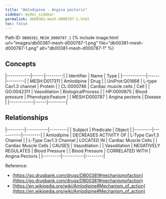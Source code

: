 ```yaml
---
title: "Amlodipine - Angina pectoris"
sidebar: mydoc_sidebar
permalink: db00381-mesh-d000787-1.html
toc: false 
---
```



Path ID: `DB00381_MESH_D000787_1`
{% include image.html url="images/db00381-mesh-d000787-1.png" file="db00381-mesh-d000787-1.png" alt="db00381-mesh-d000787-1" %}

## Concepts

|------------|------|---------|
| Identifier | Name | Type    |
|------------|------|---------|
| MESH:D017311 | Amlodipine | Drug |
| UniProt:Q01668 | L-type Cav1.3 channel | Protein |
| CL:0000746 | Cardiac muscle cells | Cell |
| GO:0042311 | Vasodilation | BiologicalProcess |
| HP:0000875 | Blood pressure | PhenotypicFeature |
| MESH:D000787 | Angina pectoris | Disease |
|------------|------|---------|

## Relationships

|---------|-----------|---------|
| Subject | Predicate | Object  |
|---------|-----------|---------|
| Amlodipine | DECREASES ACTIVITY OF | L-Type Cav1.3 Channel |
| L-Type Cav1.3 Channel | LOCATED IN | Cardiac Muscle Cells |
| Cardiac Muscle Cells | CAUSES | Vasodilation |
| Vasodilation | NEGATIVELY REGULATES | Blood Pressure |
| Blood Pressure | CORRELATED WITH | Angina Pectoris |
|---------|-----------|---------|

Reference: 
  - [https://go.drugbank.com/drugs/DB00381#mechanismofaction](https://go.drugbank.com/drugs/DB00381#mechanismofaction)
  - [https://en.wikipedia.org/wiki/Amlodipine#Mechanism_of_action](https://en.wikipedia.org/wiki/Amlodipine#Mechanism_of_action)
